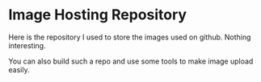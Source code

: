 # Image Hosting Repository

Here is the repository I used to store the images used on github. Nothing interesting.

You can also build such a repo and use some tools to make image upload easily.
